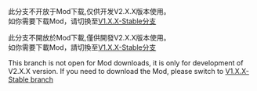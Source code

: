 此分支不开放于Mod下载,仅供开发V2.X.X版本使用。  
如你需要下载Mod，请切换至[V1.X.X-Stable分支](https://github.com/DuolaD/Reshade_For_HoYoVerse_Games/tree/V1.X.X-Stable)  

此分支不開放於Mod下載,僅供開發V2.X.X版本使用。  
如你需要下載Mod，請切換至[V1.X.X-Stable分支](https://github.com/DuolaD/Reshade_For_HoYoVerse_Games/tree/V1.X.X-Stable)  

This branch is not open for Mod downloads, it is only for development of V2.X.X version.
If you need to download the Mod, please switch to [V1.X.X-Stable branch](https://github.com/DuolaD/Reshade_For_HoYoVerse_Games/tree/V1.X.X-Stable)  
